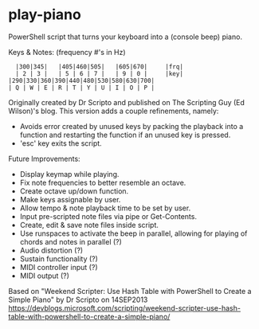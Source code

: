 # play-piano
PowerShell script that turns your keyboard into a (console beep) piano.

Keys & Notes: (frequency #'s in Hz)
```
  |300|345|   |405|460|505|   |605|670|     |frq|
  | 2 | 3 |   | 5 | 6 | 7 |   | 9 | 0 |     |key|
|290|330|360|390|440|480|530|580|630|700|
| Q | W | E | R | T | Y | U | I | O | P |
```

Originally created by Dr Scripto and published on The Scripting Guy (Ed Wilson)'s blog.
This version adds a couple refinements, namely:

* Avoids error created by unused keys by packing the playback into a function and restarting the function if an unused key is pressed.
* 'esc' key exits the script.

Future Improvements:
* Display keymap while playing.
* Fix note frequencies to better resemble an octave.
* Create octave up/down function.
* Make keys assignable by user.
* Allow tempo & note playback time to be set by user.
* Input pre-scripted note files via pipe or Get-Contents.
* Create, edit & save note files inside script.
* Use runspaces to activate the beep in parallel, allowing for playing of chords and notes in parallel (?)
* Audio distortion (?)
* Sustain functionality (?)
* MIDI controller input (?)
* MIDI output (?)

Based on "Weekend Scripter: Use Hash Table with PowerShell to Create a Simple Piano" by Dr Scripto on 14SEP2013
https://devblogs.microsoft.com/scripting/weekend-scripter-use-hash-table-with-powershell-to-create-a-simple-piano/
